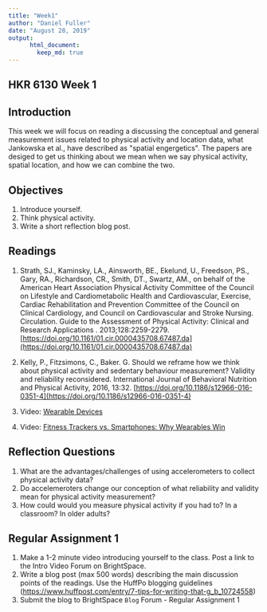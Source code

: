 ```yaml
---
title: "Week1"
author: "Daniel Fuller"
date: "August 28, 2019"
output:
      html_document:
        keep_md: true
---
```




## HKR 6130 Week 1 

## Introduction

This week we will focus on reading a discussing the conceptual and general measurement issues related to physical activity and location data, what Jankowska et al., have described as "spatial engergetics". The papers are desiged to get us thinking about we mean when we say physical activity, spatial location, and how we can combine the two.

## Objectives

1. Introduce yourself.
2. Think physical activity. 
3. Write a short reflection blog post. 

## Readings 

1. Strath, SJ., Kaminsky, LA., Ainsworth, BE., Ekelund, U., Freedson, PS., Gary, RA., Richardson, CR., Smith, DT., Swartz, AM., on behalf of the American Heart Association Physical Activity Committee of the Council on Lifestyle and Cardiometabolic Health and Cardiovascular, Exercise, Cardiac Rehabilitation and Prevention Committee of the Council on Clinical Cardiology, and Council on Cardiovascular and Stroke Nursing. Circulation. Guide to the Assessment of Physical Activity: Clinical and Research Applications . 2013;128:2259-2279. [https://doi.org/10.1161/01.cir.0000435708.67487.da](https://doi.org/10.1161/01.cir.0000435708.67487.da)

2. Kelly, P., Fitzsimons, C., Baker. G. Should we reframe how we think about physical activity and sedentary behaviour measurement? Validity and reliability reconsidered. International Journal of Behavioral Nutrition and Physical Activity, 2016, 13:32. [https://doi.org/10.1186/s12966-016-0351-4](https://doi.org/10.1186/s12966-016-0351-4)

3. Video: [Wearable Devices](https://www.youtube.com/watch?v=SHGqVTf3L6s)

4. Video: [Fitness Trackers vs. Smartphones: Why Wearables Win](https://www.youtube.com/watch?v=64b4lR_JfYY)
    
## Reflection Questions

1. What are the advantages/challenges of using accelerometers to collect physical activity data?
2. Do accelemeroters change our conception of what reliability and validity mean for physical activity measurement?
3. How could would you measure physical activity if you had to? In a classroom? In older adults? 

## Regular Assignment 1

1. Make a 1-2 minute video introducing yourself to the class. Post a link to the Intro Video Forum on BrightSpace. 
2. Write a blog post (max 500 words) describing the main discussion points of the readings. Use the HuffPo blogging guidelines (https://www.huffpost.com/entry/7-tips-for-writing-that-g_b_10724558) 
3. Submit the blog to BrightSpace `Blog` Forum - Regular Assignment 1
